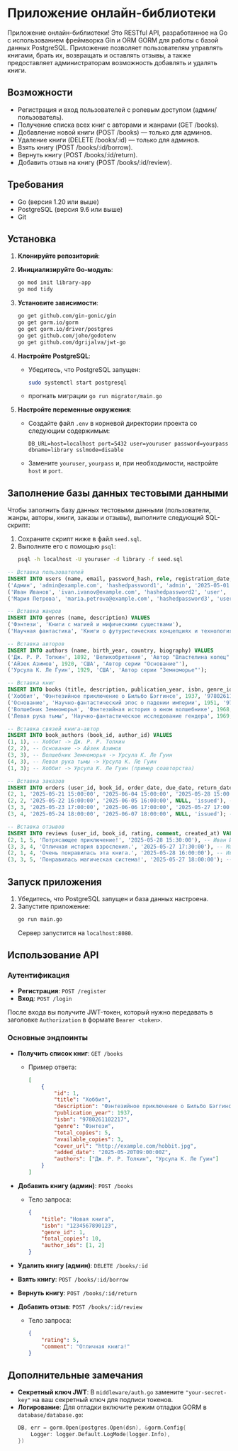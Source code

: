 # Приложение онлайн-библиотеки

Приложение онлайн-библиотеки! Это RESTful API, разработанное на Go с использованием фреймворка Gin и ORM GORM для работы с базой данных PostgreSQL. Приложение позволяет пользователям управлять книгами, брать их, возвращать и оставлять отзывы, а также предоставляет администраторам возможность добавлять и удалять книги.

## Возможности

- Регистрация и вход пользователей с ролевым доступом (админ/пользователь).
- Получение списка всех книг с авторами и жанрами (GET /books).
- Добавление новой книги (POST /books) — только для админов.
- Удаление книги (DELETE /books/:id) — только для админов.
- Взять книгу (POST /books/:id/borrow).
- Вернуть книгу (POST /books/:id/return).
- Добавить отзыв на книгу (POST /books/:id/review).

## Требования

- Go (версия 1.20 или выше)
- PostgreSQL (версия 9.6 или выше)
- Git

## Установка

1. **Клонируйте репозиторий**:

2. **Инициализируйте Go-модуль**:
   ```bash
   go mod init library-app
   go mod tidy
   ```

3. **Установите зависимости**:
   ```bash
   go get github.com/gin-gonic/gin
   go get gorm.io/gorm
   go get gorm.io/driver/postgres
   go get github.com/joho/godotenv
   go get github.com/dgrijalva/jwt-go
   ```

4. **Настройте PostgreSQL**:
   - Убедитесь, что PostgreSQL запущен:
     ```bash
     sudo systemctl start postgresql
     ```
   - прогнать миграции ```go run migrator/main.go```

5. **Настройте переменные окружения**:
   - Создайте файл `.env` в корневой директории проекта со следующим содержимым:
     ```
     DB_URL=host=localhost port=5432 user=youruser password=yourpass dbname=library sslmode=disable
     ```
   - Замените `youruser`, `yourpass` и, при необходимости, настройте `host` и `port`.

## Заполнение базы данных тестовыми данными

Чтобы заполнить базу данных тестовыми данными (пользователи, жанры, авторы, книги, заказы и отзывы), выполните следующий SQL-скрипт:

1. Сохраните скрипт ниже в файл `seed.sql`.
2. Выполните его с помощью `psql`:
   ```bash
   psql -h localhost -U youruser -d library -f seed.sql
   ```

```sql
-- Вставка пользователей
INSERT INTO users (name, email, password_hash, role, registration_date, status) VALUES
('Админ', 'admin@example.com', 'hashedpassword1', 'admin', '2025-05-01 10:00:00', 'active'),
('Иван Иванов', 'ivan.ivanov@example.com', 'hashedpassword2', 'user', '2025-05-10 12:00:00', 'active'),
('Мария Петрова', 'maria.petrova@example.com', 'hashedpassword3', 'user', '2025-05-15 14:00:00', 'active');

-- Вставка жанров
INSERT INTO genres (name, description) VALUES
('Фэнтези', 'Книги с магией и мифическими существами'),
('Научная фантастика', 'Книги о футуристических концепциях и технологиях');

-- Вставка авторов
INSERT INTO authors (name, birth_year, country, biography) VALUES
('Дж. Р. Р. Толкин', 1892, 'Великобритания', 'Автор "Властелина колец"'),
('Айзек Азимов', 1920, 'США', 'Автор серии "Основание"'),
('Урсула К. Ле Гуин', 1929, 'США', 'Автор серии "Земноморье"');

-- Вставка книг
INSERT INTO books (title, description, publication_year, isbn, genre_id, total_copies, available_copies, cover_url, added_date) VALUES
('Хоббит', 'Фэнтезийное приключение о Бильбо Бэггинсе', 1937, '9780261102217', 1, 5, 3, 'http://example.com/hobbit.jpg', '2025-05-20 09:00:00'),
('Основание', 'Научно-фантастический эпос о падении империи', 1951, '9780553293357', 2, 4, 2, 'http://example.com/foundation.jpg', '2025-05-21 10:00:00'),
('Волшебник Земноморья', 'Фэнтезийная история о юном волшебнике', 1968, '9780547773742', 1, 3, 1, 'http://example.com/earthsea.jpg', '2025-05-22 11:00:00'),
('Левая рука тьмы', 'Научно-фантастическое исследование гендера', 1969, '9780441478125', 2, 2, 1, 'http://example.com/left_hand.jpg', '2025-05-23 12:00:00');

-- Вставка связей книга-автор
INSERT INTO book_authors (book_id, author_id) VALUES
(1, 1), -- Хоббит -> Дж. Р. Р. Толкин
(2, 2), -- Основание -> Айзек Азимов
(3, 3), -- Волшебник Земноморья -> Урсула К. Ле Гуин
(4, 3), -- Левая рука тьмы -> Урсула К. Ле Гуин
(1, 3); -- Хоббит -> Урсула К. Ле Гуин (пример соавторства)

-- Вставка заказов
INSERT INTO orders (user_id, book_id, order_date, due_date, return_date, status) VALUES
(2, 1, '2025-05-21 15:00:00', '2025-06-04 15:00:00', '2025-05-28 15:00:00', 'returned'), -- Иван Иванов вернул Хоббит
(2, 2, '2025-05-22 16:00:00', '2025-06-05 16:00:00', NULL, 'issued'), -- Иван Иванов взял Основание
(3, 3, '2025-05-23 17:00:00', '2025-06-06 17:00:00', '2025-05-27 17:00:00', 'returned'), -- Мария Петрова вернула Волшебник Земноморья
(3, 4, '2025-05-24 18:00:00', '2025-06-07 18:00:00', NULL, 'issued'); -- Мария Петрова взяла Левая рука тьмы

-- Вставка отзывов
INSERT INTO reviews (user_id, book_id, rating, comment, created_at) VALUES
(2, 1, 5, 'Потрясающее приключение!', '2025-05-28 15:30:00'), -- Иван Иванов о Хоббите
(3, 3, 4, 'Отличная история взросления.', '2025-05-27 17:30:00'), -- Мария Петрова о Волшебнике Земноморья
(2, 1, 4, 'Очень понравилась эта книга.', '2025-05-28 16:00:00'), -- Иван Иванов ещё один отзыв о Хоббите
(3, 3, 5, 'Понравилась магическая система!', '2025-05-27 18:00:00'); -- Мария Петрова ещё один отзыв о Волшебнике Земноморья
```

## Запуск приложения

1. Убедитесь, что PostgreSQL запущен и база данных настроена.
2. Запустите приложение:
   ```bash
   go run main.go
   ```
   Сервер запустится на `localhost:8080`.

## Использование API

### Аутентификация
- **Регистрация**: `POST /register`
- **Вход**: `POST /login`

После входа вы получите JWT-токен, который нужно передавать в заголовке `Authorization` в формате `Bearer <token>`.

### Основные эндпоинты
- **Получить список книг**: `GET /books`
  - Пример ответа:
    ```json
    [
        {
            "id": 1,
            "title": "Хоббит",
            "description": "Фэнтезийное приключение о Бильбо Бэггинсе",
            "publication_year": 1937,
            "isbn": "9780261102217",
            "genre": "Фэнтези",
            "total_copies": 5,
            "available_copies": 3,
            "cover_url": "http://example.com/hobbit.jpg",
            "added_date": "2025-05-20T09:00:00Z",
            "authors": ["Дж. Р. Р. Толкин", "Урсула К. Ле Гуин"]
        }
    ]
    ```

- **Добавить книгу (админ)**: `POST /books`
  - Тело запроса:
    ```json
    {
        "title": "Новая книга",
        "isbn": "1234567890123",
        "genre_id": 1,
        "total_copies": 10,
        "author_ids": [1, 2]
    }
    ```

- **Удалить книгу (админ)**: `DELETE /books/:id`

- **Взять книгу**: `POST /books/:id/borrow`

- **Вернуть книгу**: `POST /books/:id/return`

- **Добавить отзыв**: `POST /books/:id/review`
  - Тело запроса:
    ```json
    {
        "rating": 5,
        "comment": "Отличная книга!"
    }
    ```

## Дополнительные замечания

- **Секретный ключ JWT**: В `middleware/auth.go` замените `"your-secret-key"` на ваш секретный ключ для подписи токенов.
- **Логирование**: Для отладки включите режим отладки GORM в `database/database.go`:
  ```go
  DB, err = gorm.Open(postgres.Open(dsn), &gorm.Config{
      Logger: logger.Default.LogMode(logger.Info),
  })
  ```
